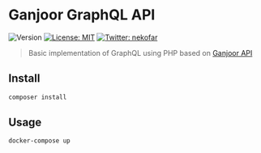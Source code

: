 # Ganjoor GraphQL API 
![Version](https://img.shields.io/badge/version-0.1.1-blue.svg?cacheSeconds=2592000)
[![License: MIT](https://img.shields.io/badge/License-MIT-yellow.svg)][2]
[![Twitter: nekofar](https://img.shields.io/twitter/follow/nekofar.svg?style=flat)][3]

> Basic implementation of GraphQL using PHP based on [Ganjoor API][4]

## Install

```sh
composer install
```

## Usage

```sh
docker-compose up
```

[1]: https://github.com/nekofar/ganjoor-api 
[2]: https://github.com/nekofar/ganjoor-api/blob/master/LICENSE
[3]: https://twitter.com/nekofar
[4]: https://github.com/ganjoor/ganjoor-api